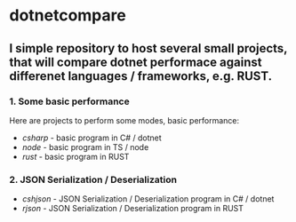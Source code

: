 # dotnetcompare

## I simple repository to host several small projects, that will compare **dotnet** performace against differenet languages / frameworks, e.g. RUST.

### 1. Some basic performance
Here are projects to perform some modes, basic performance:

* *csharp* - basic program in C# / dotnet
* *node* - basic program in TS / node
* *rust* - basic program in RUST

### 2. JSON Serialization / Deserialization

* *cshjson* - JSON Serialization / Deserialization program in C# / dotnet
* *rjson* - JSON Serialization / Deserialization program in RUST
